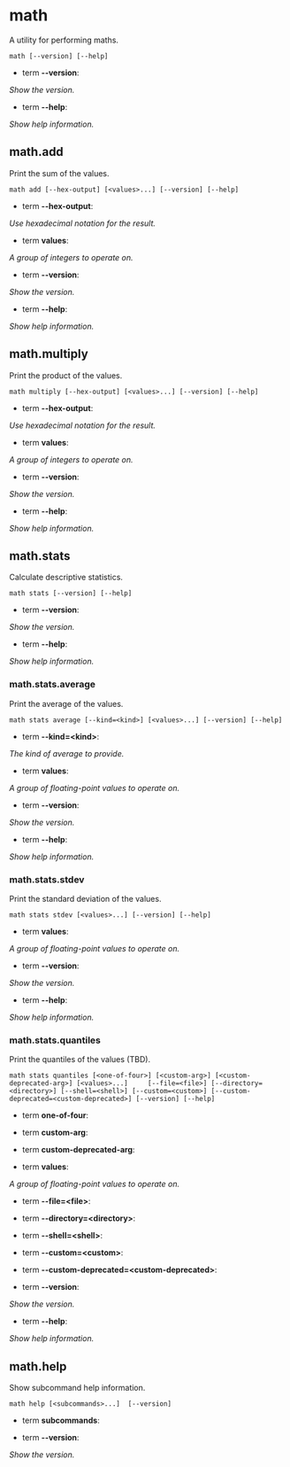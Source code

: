 # math

<!-- Generated by swift-argument-parser -->

A utility for performing maths.

```
math [--version] [--help]
```

- term **--version**:

*Show the version.*


- term **--help**:

*Show help information.*


## math.add

Print the sum of the values.

```
math add [--hex-output] [<values>...] [--version] [--help]
```

- term **--hex-output**:

*Use hexadecimal notation for the result.*


- term **values**:

*A group of integers to operate on.*


- term **--version**:

*Show the version.*


- term **--help**:

*Show help information.*




## math.multiply

Print the product of the values.

```
math multiply [--hex-output] [<values>...] [--version] [--help]
```

- term **--hex-output**:

*Use hexadecimal notation for the result.*


- term **values**:

*A group of integers to operate on.*


- term **--version**:

*Show the version.*


- term **--help**:

*Show help information.*




## math.stats

Calculate descriptive statistics.

```
math stats [--version] [--help]
```

- term **--version**:

*Show the version.*


- term **--help**:

*Show help information.*


### math.stats.average

Print the average of the values.

```
math stats average [--kind=<kind>] [<values>...] [--version] [--help]
```

- term **--kind=\<kind\>**:

*The kind of average to provide.*


- term **values**:

*A group of floating-point values to operate on.*


- term **--version**:

*Show the version.*


- term **--help**:

*Show help information.*




### math.stats.stdev

Print the standard deviation of the values.

```
math stats stdev [<values>...] [--version] [--help]
```

- term **values**:

*A group of floating-point values to operate on.*


- term **--version**:

*Show the version.*


- term **--help**:

*Show help information.*




### math.stats.quantiles

Print the quantiles of the values (TBD).

```
math stats quantiles [<one-of-four>] [<custom-arg>] [<custom-deprecated-arg>] [<values>...]     [--file=<file>] [--directory=<directory>] [--shell=<shell>] [--custom=<custom>] [--custom-deprecated=<custom-deprecated>] [--version] [--help]
```

- term **one-of-four**:


- term **custom-arg**:


- term **custom-deprecated-arg**:


- term **values**:

*A group of floating-point values to operate on.*


- term **--file=\<file\>**:


- term **--directory=\<directory\>**:


- term **--shell=\<shell\>**:


- term **--custom=\<custom\>**:


- term **--custom-deprecated=\<custom-deprecated\>**:


- term **--version**:

*Show the version.*


- term **--help**:

*Show help information.*






## math.help

Show subcommand help information.

```
math help [<subcommands>...]  [--version]
```

- term **subcommands**:


- term **--version**:

*Show the version.*





